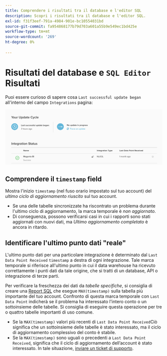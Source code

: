 ```yaml
---
title: Comprendere i risultati tra il database e l'editor SQL
description: Scopri i risultati tra il database e l'editor SQL.
exl-id: f31f3eef-791a-4984-901e-bc10554031bd
source-git-commit: fa954868177b79d703a601a55b9e549ec1bd425e
workflow-type: tm+mt
source-wordcount: '269'
ht-degree: 0%

---
```


# Risultati del database e `SQL Editor` Risultati

Puoi essere curioso di sapere cosa `Last successful update began` all&#39;interno del campo `Integrations` pagina:

![Last_success_update.png](../../../assets/Last_successful_update.png)

## Comprendere il `timestamp` field

Mostra l&#39;inizio `timestamp` (nel fuso orario impostato sul tuo account) del _ultimo ciclo di aggiornamento riuscito_ sul tuo account.

- Se una delle tabelle sincronizzate ha riscontrato un problema durante l&#39;ultimo ciclo di aggiornamento, la marca temporale è *non aggiornato*.
- Di conseguenza, possono verificarsi casi in cui i rapporti sono stati aggiornati con nuovi dati, ma *Ultimo aggiornamento completato* è ancora in ritardo.

## Identificare l&#39;ultimo punto dati &quot;reale&quot;

L&#39;ultimo punto dati per una particolare integrazione è determinato dal `Last Data Point Received` `timestamp` a destra di ogni integrazione. Tale marca temporale si riferisce all&#39;ultimo punto in cui il data warehouse ha ricevuto correttamente i punti dati da tale origine, che si tratti di un database, API o integrazione di terze parti.

Per verificare la freschezza dei dati da *tabelle specifiche*, si consiglia di creare una [Report SQL](../../dev-reports/sql-rpt-bldr.md) che esegue `MAX(timestamp)` sulla tabella più importante del tuo account. Confronto di questa marca temporale con `Last Data Point` indicherà se il problema ha interessato l&#39;intero conto o un sottoinsieme delle tabelle. Si consiglia di eseguire questa operazione per tre o quattro tabelle importanti di uso comune.

- Se la `MAX(timestamp)` valori più recenti di `Last Data Point Received`Ciò significa che un sottoinsieme delle tabelle è stato interessato, ma il ciclo di aggiornamento complessivo del conto è stabile.
- Se la `MAX(timestamp)` sono uguali o precedenti a `Last Data Point Received`, significa che il ciclo di aggiornamento dell’account è stato interessato. In tale situazione, [inviare un ticket di supporto](https://experienceleague.adobe.com/docs/commerce-knowledge-base/kb/troubleshooting/miscellaneous/mbi-service-policies.html?lang=en).
